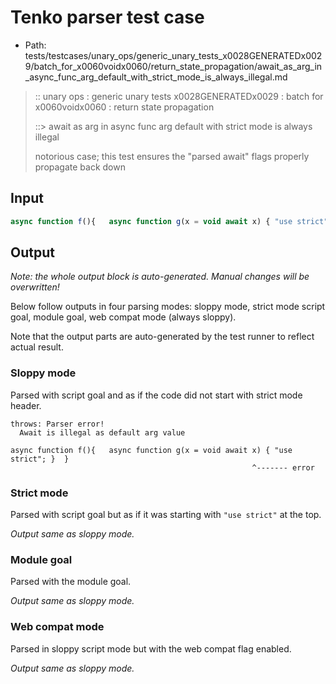 # Tenko parser test case

- Path: tests/testcases/unary_ops/generic_unary_tests_x0028GENERATEDx0029/batch_for_x0060voidx0060/return_state_propagation/await_as_arg_in_async_func_arg_default_with_strict_mode_is_always_illegal.md

> :: unary ops : generic unary tests x0028GENERATEDx0029 : batch for x0060voidx0060 : return state propagation
>
> ::> await as arg in async func arg default with strict mode is always illegal
>
> notorious case; this test ensures the "parsed await" flags properly propagate back down

## Input

`````js
async function f(){   async function g(x = void await x) { "use strict"; }  }
`````

## Output

_Note: the whole output block is auto-generated. Manual changes will be overwritten!_

Below follow outputs in four parsing modes: sloppy mode, strict mode script goal, module goal, web compat mode (always sloppy).

Note that the output parts are auto-generated by the test runner to reflect actual result.

### Sloppy mode

Parsed with script goal and as if the code did not start with strict mode header.

`````
throws: Parser error!
  Await is illegal as default arg value

async function f(){   async function g(x = void await x) { "use strict"; }  }
                                                      ^------- error
`````

### Strict mode

Parsed with script goal but as if it was starting with `"use strict"` at the top.

_Output same as sloppy mode._

### Module goal

Parsed with the module goal.

_Output same as sloppy mode._

### Web compat mode

Parsed in sloppy script mode but with the web compat flag enabled.

_Output same as sloppy mode._
